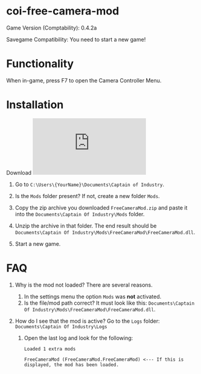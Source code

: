 ﻿# coi-free-camera-mod

Game Version (Comptability): 0.4.2a

Savegame Compatibility: You need to start a new game!

# Functionality

When in-game, press F7 to open the Camera Controller Menu.

# Installation

Download [![Latest release](https://badgen.net/github/release/Naereen/Strapdown.js)](https://github.com/Penca53/coi-free-camera-mod/releases)

1. Go to `C:\Users\{YourName}\Documents\Captain of Industry`.

2. Is the `Mods` folder present? If not, create a new folder `Mods`.

3. Copy the zip archive you downloaded `FreeCameraMod.zip` and paste it into the `Documents\Captain Of Industry\Mods` folder.

4. Unzip the archive in that folder. The end result should be `Documents\Captain Of Industry\Mods\FreeCameraMod\FreeCameraMod.dll`.

5. Start a new game.

# FAQ

1. Why is the mod not loaded?
   There are several reasons.

   1. In the settings menu the option `Mods` was **not** activated.
   2. Is the file/mod path correct? It must look like this: `Documents\Captain Of Industry\Mods\FreeCameraMod\FreeCameraMod.dll`.

2. How do I see that the mod is active?
   Go to the `Logs` folder: `Documents\Captain Of Industry\Logs`

   1. Open the last log and look for the following:

      `Loaded 1 extra mods`

      `FreeCameraMod (FreeCameraMod.FreeCameraMod) <--- If this is displayed, the mod has been loaded.`
